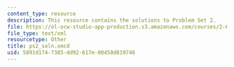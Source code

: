 ```yaml
---
content_type: resource
description: This resource contains the solutions to Problem Set 2.
file: https://ol-ocw-studio-app-production.s3.amazonaws.com/courses/2-611-marine-power-and-propulsion-fall-2006/5891d1747385dd92617e00450d819748_ps2_soln.xmcd
file_type: text/xml
resourcetype: Other
title: ps2_soln.xmcd
uid: 5891d174-7385-dd92-617e-00450d819748
---
```

